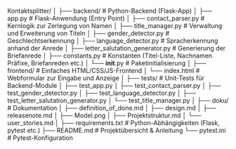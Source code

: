 Kontaktsplitter/
│
├── backend/                            # Python-Backend (Flask-App)
│   ├── app.py                          # Flask-Anwendung (Entry Point)
│   ├── contact_parser.py               # Kernlogik zur Zerlegung von Namen
│   ├── title_manager.py                # Verwaltung und Erweiterung von Titeln
│   ├── gender_detector.py              # Geschlechtserkennung
│   ├── language_detector.py            # Spracherkennung anhand der Anrede
│   ├── letter_salutation_generator.py  # Generierung der Briefanrede
│   ├── constants.py                    # Konstanten (Titel-Liste, Nachnamen Präfixe, Briefanreden etc.)
│   └── __init__.py                     # Paketinitialisierung
│
├── frontend/                           # Einfaches HTML/CSS/JS-Frontend
│   └── index.html                      # Webformular zur Eingabe und Anzeige
│
├── tests/                              # Unit-Tests für Backend-Module
│   ├── test_app.py
│   ├── test_contact_parser.py
│   ├── test_gender_detector.py
│   ├── test_language_detector.py
│   ├── test_letter_salutation_generator.py
│   └── test_title_manager.py
│
├── doku/                               # Dokumentation
│   ├── definition_of_done.md
│   ├── design.md
│   ├── releasenote.md
│   ├── Model.png
│   ├── Projektstruktur.md
│   └── user_stories.md
│
├── requirements.txt                    # Python-Abhängigkeiten (Flask, pytest etc.)
├── README.md                           # Projektübersicht & Anleitung
└── pytest.ini                          # Pytest-Konfiguration
